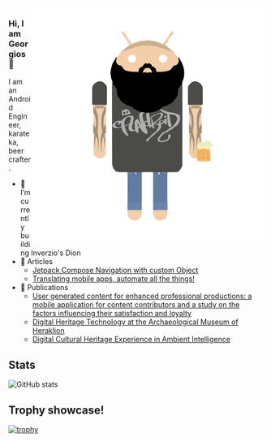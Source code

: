<img align="right" src="avatar..png" alt="Droidify old version of me" width=460px height=460px/>

### Hi, I am Georgios 👋

I am an Android Engineer, karateka, beer crafter.

- 🌱 I’m currently building Inverzio's Dion
- 📰 Articles
  - [Jetpack Compose Navigation with custom Object](https://medium.com/@metaxas4/jetpack-compose-navigation-with-custom-object-3f9f06c0f69)
  - [Translating mobile apps, automate all the things!](https://medium.com/plum-engineering/translating-mobile-apps-automate-all-the-things-b76bb539b3)
- 📰 Publications
  - [User generated content for enhanced professional productions: a mobile application for content contributors and a study on the factors influencing their satisfaction and loyalty](https://www.researchgate.net/publication/354107491_User_generated_content_for_enhanced_professional_productions_a_mobile_application_for_content_contributors_and_a_study_on_the_factors_influencing_their_satisfaction_and_loyalty)
  - [Digital Heritage Technology at the Archaeological Museum of Heraklion
](https://www.researchgate.net/publication/325598092_Digital_Heritage_Technology_at_the_Archaeological_Museum_of_Heraklion)
  - [Digital Cultural Heritage Experience in Ambient Intelligence](https://www.researchgate.net/publication/316480235_Digital_Cultural_Heritage_Experience_in_Ambient_Intelligence)

## Stats

![GitHub stats](https://github-readme-stats-fvj22ixqf-gmetaxakis-projects.vercel.app/api?username=gmetaxakis&show_icons=true&count_private=true&show=reviews,prs_merged,prs_merged_percentage&theme=dark)


## Trophy showcase!

[![trophy](https://github-profile-trophy.vercel.app/?username=gmetaxakis&theme=onedark&margin-w=15&margin-h=15)](https://github.com/ryo-ma/github-profile-trophy)
